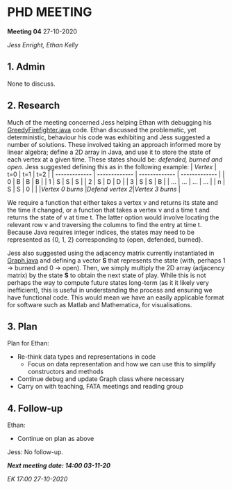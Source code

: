 # PHD MEETING

__Meeting 04__
27-10-2020

_Jess Enright,_
_Ethan Kelly_


## 1. Admin

None to discuss.

## 2. Research

Much of the meeting concerned Jess helping Ethan with debugging his [GreedyFirefighter.java](https://github.com/ethankelly/research/tree/main/firefighter) code. Ethan discussed the problematic, yet deterministic, behaviour his code was exhibiting and Jess suggested a number of solutions. These involved taking an approach informed more by linear algebra; define a 2D array in Java, and use it to store the state of each vertex at a given time. These states should be: _defended, burned and open._ Jess suggested defining this as in the following example:
|    _Vertex_   | t=0             | t=1             | t=2             |
| ------------- |  -------------  |  -------------  |  -------------  |
|       0       |        B        |        B        |        B        |
|       1       |        S        |        S        |        S        |
|       2       |        S        |        D        |        D        |
|       3       |        S        |        S        |        B        |
|      ...      |       ...       |       ...       |       ...       |
|       n       |        S        |        S        |        0        |
|               |_Vertex 0 burns_ |_Defend vertex 2_|_Vertex 3 burns_ |

We require a function that either takes a vertex v and returns its state and the time it changed, or a function that takes a vertex v and a time t and returns the state of v at time t. The latter option would involve locating the relevant row v and traversing the columns to find the entry at time t. Because Java requires integer indices, the states may need to be represented as {0, 1, 2} corresponding to {open, defended, burned}.


Jess also suggested using the adjacency matrix currently instantiated in [Graph.java](https://github.com/ethankelly/research/tree/main/firefighter) and defining a vector __S__ that represents the state (with, perhaps 1 -> burned and 0 -> open). Then, we simply multiply the 2D array (adjacency matrix) by the state __S__ to obtain the next state of play. While this is not perhaps the way to compute future states long-term (as it it likely very inefficient), this is useful in understanding the process and ensuring we have functional code. This would mean we have an easily applicable format for software such as Matlab and Mathematica, for visualisations.


## 3. Plan

Plan for Ethan:
* Re-think data types and representations in code
  * Focus on data representation and how we can use this to simplify constructors and methods
* Continue debug and update Graph class where necessary
* Carry on with teaching, FATA meetings and reading group


## 4. Follow-up

Ethan:
* Continue on plan as above

Jess: No follow-up.


**_Next meeting date: 14:00 03-11-20_**



_EK 17:00 27-10-2020_

